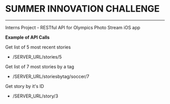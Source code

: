 # SUMMER INNOVATION CHALLENGE
-------------------------------

Interns Project - RESTful API for Olympics Photo Stream iOS app


**Example of API Calls**

Get list of 5 most recent stories
* /SERVER_URL/stories/5

Get list of 7 most stories by a tag
* /SERVER_URL/storiesbytag/soccer/7

Get story by it's ID
* /SERVER_URL/story/3
